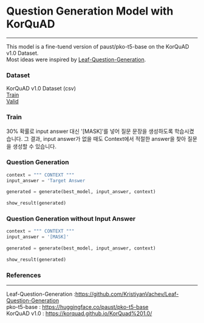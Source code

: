 # Question Generation Model with KorQuAD
___

This model is a fine-tuend version of paust/pko-t5-base on the KorQuAD v1.0 Dataset.  
Most ideas were inspired by [Leaf-Question-Generation](https://github.com/KristiyanVachev/Leaf-Question-Generation).

### Dataset
KorQuAD v1.0 Dataset (csv)  
[Train](https://drive.google.com/file/d/1p0LYPBQE8OW6XRFEW5nxc8P03wgD_plE/view?usp=sharing)  
[Valid](https://drive.google.com/file/d/1O0-8BCsYn3PpEmIUjiEBnPz4sBBmQmud/view?usp=sharing)  

### Train

30% 확률로 input answer 대신 '[MASK]'를 넣어 질문 문장을 생성하도록 학습시켰습니다.
그 결과, input answer가 없을 때도 Context에서 적절한 answer을 찾아 질문을 생성할 수 있습니다.

### Question Generation

```python
context = """ CONTEXT """
input_answer = 'Target Answer
        
generated = generate(best_model, input_answer, context)
        
show_result(generated)
```

### Question Generation without Input Answer

```python
context = """ CONTEXT """
input_answer = '[MASK]'
        
generated = generate(best_model, input_answer, context)
        
show_result(generated)
```

### References
____
Leaf-Question-Generation :https://github.com/KristiyanVachev/Leaf-Question-Generation  
pko-t5-base : https://huggingface.co/paust/pko-t5-base  
KorQuAD v1.0 : https://korquad.github.io/KorQuad%201.0/

